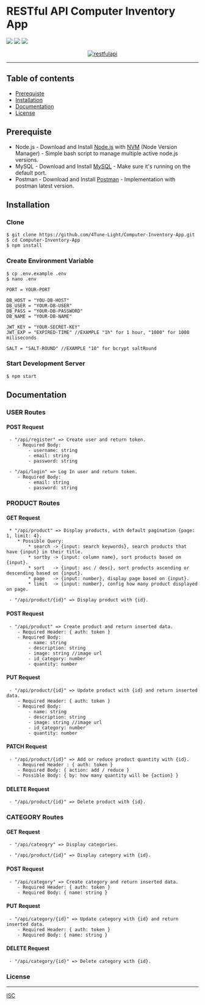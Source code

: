 # RESTful API Computer Inventory App

![](https://img.shields.io/badge/Code%20Style-Standard-yellow.svg)
![](https://img.shields.io/badge/Dependencies-Express-green.svg)
![](https://img.shields.io/badge/License-ISC-yellowgreen.svg)

<p align="center">
  <a href="https://nodejs.org/">
    <img alt="restfulapi" title="Restful API" src="https://cdn-images-1.medium.com/max/871/1*d2zLEjERsrs1Rzk_95QU9A.png">
  </a>
</p>

----
## Table of contents
* [Prerequiste](#prerequiste)
* [Installation](#installation)
* [Documentation](#documentation)
* [License](#license)

## Prerequiste
- Node.js - Download and Install [Node.js](https://nodejs.org/en/) with [NVM](https://github.com/creationix/nvm) (Node Version Manager) - Simple bash script to manage multiple active node.js versions.
- MySQL - Download and Install [MySQL](https://www.mysql.com/downloads/) - Make sure it's running on the default port.
- Postman - Download and Install [Postman](https://www.getpostman.com/downloads) - Implementation with postman latest version.

## Installation
### Clone
```
$ git clone https://github.com/4Tune-Light/Computer-Inventory-App.git
$ cd Computer-Inventory-App
$ npm install
```

### Create Environment Variable
```
$ cp .env.example .env
$ nano .env
```

```
PORT = YOUR-PORT

DB_HOST = "YOU-DB-HOST"
DB_USER = "YOUR-DB-USER"
DB_PASS = "YOUR-DB-PASSWORD"
DB_NAME = "YOUR-DB-NAME"

JWT_KEY = "YOUR-SECRET-KEY"
JWT_EXP = "EXPIRED-TIME" //EXAMPLE "1h" for 1 hour, "1000" for 1000 miliseconds

SALT = "SALT-ROUND" //EXAMPLE "10" for bcrypt saltRound

```
### Start Development Server
```
$ npm start
```

## Documentation

### USER Routes

#### POST Request
```
 - "/api/register" => Create user and return token. 
 	- Required Body: 
 		- username: string
 		- email: string
 		- password: string

 - "/api/login" => Log In user and return token. 
 	- Required Body:
 		- email: string
 		- password: string
```


### PRODUCT Routes

#### GET Request
```
 * "/api/product" => Display products, with default pagination {page: 1, limit: 4}. 
 	* Possible Query:
		* search -> {input: search keywords}, search products that have {input} in their title.
		* sortby -> {input: column name}, sort products based on {input}.
	    * sort   -> {input: asc / desc}, sort products ascending or descending based on {input}.
	    * page 	 -> {input: number}, display page based on {input}.
	    * limit  -> {input: number}, config how many product displayed on page.

 - "/api/product/{id}" => Display product with {id}.
```

#### POST Request
```
 - "/api/product" => Create product and return inserted data.
 	- Required Header: { auth: token }
 	- Required Body: 
 		- name: string
 		- description: string
 		- image: string //image url
 		- id_category: number
 		- quantity: number
```

#### PUT Request
```
 - "/api/product/{id}" => Update product with {id} and return inserted data.
 	- Required Header: { auth: token }
 	- Required Body: 
 		- name: string
 		- description: string
 		- image: string //image url
 		- id_category: number
 		- quantity: number
 ```

#### PATCH Request
```
 - "/api/product/{id}" => Add or reduce product quantity with {id}.
 	- Required Header : { auth: token }
 	- Required Body: { action: add / reduce }
 	- Possible Body: { by: how many quantity will be {action} }
```

#### DELETE Request
```
 - "/api/product/{id}" => Delete product with {id}.
```


### CATEGORY Routes

#### GET Request
```
 - "/api/cateogry" => Display categories. 

 - "/api/product/{id}" => Display category with {id}.
```

#### POST Request
```
 - "/api/category" => Create category and return inserted data.
 	- Required Header: { auth: token }
 	- Required Body: { name: string }
```

#### PUT Request
```
 - "/api/category/{id}" => Update category with {id} and return inserted data.
 	- Required Header: { auth: token }
 	- Required Body: { name: string }
```

#### DELETE Request
```
 - "/api/category/{id}" => Delete category with {id}.
```


### License
----
[ISC](https://en.wikipedia.org/wiki/ISC_license "ISC")